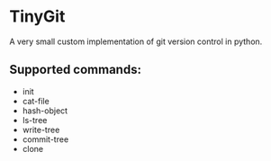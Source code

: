 # TinyGit

A very small custom implementation of git version control in python.

## Supported commands:

- init
- cat-file
- hash-object
- ls-tree
- write-tree
- commit-tree
- clone

